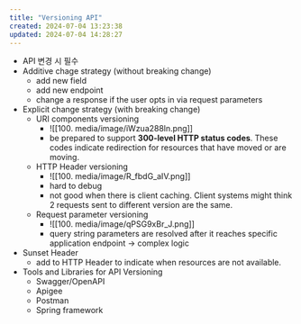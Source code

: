 ```yaml
---
title: "Versioning API"
created: 2024-07-04 13:23:38
updated: 2024-07-04 14:28:27
---
```

  * API 변경 시 필수
  * Additive chage strategy (without breaking change)
    * add new field
    * add new endpoint
    * change a response if the user opts in via request parameters
  * Explicit change strategy (with breaking change)
    * URI components versioning
      * ![[100. media/image/iWzua288ln.png]]
      * be prepared to support **300-level HTTP status codes**. These codes indicate redirection for resources that have moved or are moving.
    * HTTP Header versioning
      * ![[100. media/image/R_fbdG_aIV.png]]
      * hard to debug
      * not good when there is client caching. Client systems might think 2 requests sent to different version are the same.
    * Request parameter versioning
      * ![[100. media/image/qPSG9xBr_J.png]]
      * query string parameters are resolved after it reaches  specific application endpoint -> complex logic
  * Sunset Header
    * add to HTTP Header to indicate when resources are not available.
  * Tools and Libraries for API Versioning
    * Swagger/OpenAPI
    * Apigee
    * Postman
    * Spring framework